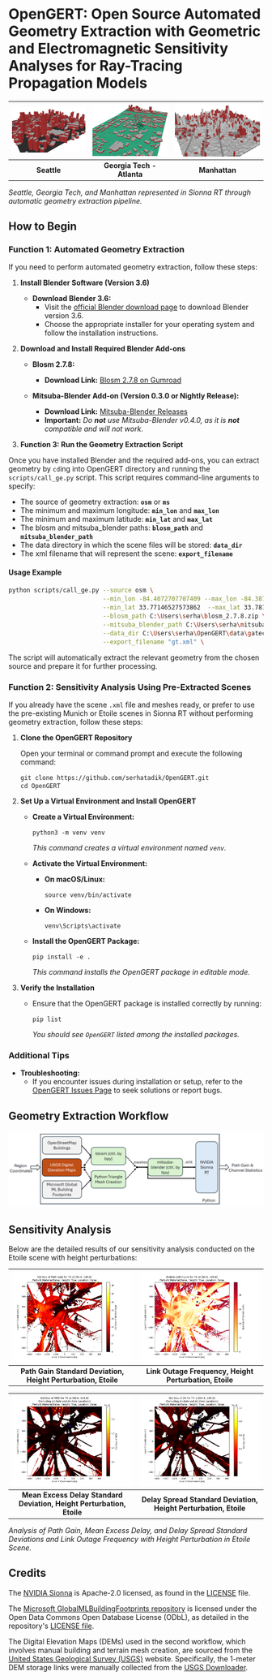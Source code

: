 # OpenGERT: Open Source Automated Geometry Extraction with Geometric and Electromagnetic Sensitivity Analyses for Ray-Tracing Propagation Models

| ![Seattle](figures/seattle3.png) | ![Georgia Tech - Atlanta](figures/georgia_tech.png) | ![Manhattan](figures/manhattan.png) |
| :---: | :---: | :---: |
| **Seattle** | **Georgia Tech - Atlanta** | **Manhattan** |

*Seattle, Georgia Tech, and Manhattan represented in Sionna RT through automatic geometry extraction pipeline.*

## How to Begin
### **Function 1: Automated Geometry Extraction**

If you need to perform automated geometry extraction, follow these steps:

1. **Install Blender Software (Version 3.6)**
   
   - **Download Blender 3.6:**
     - Visit the [official Blender download page](https://www.blender.org/download/releases/3-6/) to download Blender version 3.6.
     - Choose the appropriate installer for your operating system and follow the installation instructions.

2. **Download and Install Required Blender Add-ons**

   - **Blosm 2.7.8:**
     - **Download Link:** [Blosm 2.7.8 on Gumroad](https://prochitecture.gumroad.com/l/blender-osm)

   - **Mitsuba-Blender Add-on (Version 0.3.0 or Nightly Release):**
     - **Download Link:** [Mitsuba-Blender Releases](https://github.com/mitsuba-renderer/mitsuba-blender/releases)
     - **Important:** *Do **not** use Mitsuba-Blender v0.4.0, as it is **not** compatible and will not work.*

3. **Function 3: Run the Geometry Extraction Script**

Once you have installed Blender and the required add-ons, you can extract geometry by `cd`ing into OpenGERT directory and running the `scripts/call_ge.py` script. This script requires command-line arguments to specify:

- The source of geometry extraction: **`osm`** or **`ms`**  
- The minimum and maximum longitude: **`min_lon`** and **`max_lon`**  
- The minimum and maximum latitude: **`min_lat`** and **`max_lat`**
- The blosm and mitsuba_blender paths: **`blosm_path`** and **`mitsuba_blender_path`**
- The data directory in which the scene files will be stored: **`data_dir`**
- The xml filename that will represent the scene: **`export_filename`**

#### **Usage Example**

```bash
python scripts/call_ge.py --source osm \
                          --min_lon -84.4072707707409 --max_lon -84.38723383499998 \
                          --min_lat 33.77146527573862  --max_lat 33.78140275118028 \
                          --blosm_path C:\Users\serha\blosm_2.7.8.zip \
                          --mitsuba_blender_path C:\Users\serha\mitsuba-blender.zip \
                          --data_dir C:\Users\serha\OpenGERT\data\gatech \
                          --export_filename "gt.xml" \
```

The script will automatically extract the relevant geometry from the chosen source and prepare it for further processing.
### **Function 2: Sensitivity Analysis Using Pre-Extracted Scenes**

If you already have the scene `.xml` file and meshes ready, or prefer to use the pre-existing Munich or Etoile scenes in Sionna RT without performing geometry extraction, follow these steps:

1. **Clone the OpenGERT Repository**

   Open your terminal or command prompt and execute the following command:
   ```
   git clone https://github.com/serhatadik/OpenGERT.git
   cd OpenGERT
   ```
2. **Set Up a Virtual Environment and Install OpenGERT**

   - **Create a Virtual Environment:**
     ```
     python3 -m venv venv
     ```
     *This command creates a virtual environment named `venv`.*

   - **Activate the Virtual Environment:**

     - **On macOS/Linux:**
       ```
       source venv/bin/activate
       ```
     - **On Windows:**
       ```
       venv\Scripts\activate
       ```
   - **Install the OpenGERT Package:**
     ```
     pip install -e .
     ```
     *This command installs the OpenGERT package in editable mode.*

3. **Verify the Installation**

   - Ensure that the OpenGERT package is installed correctly by running:
     ```
     pip list
     ```
     *You should see `OpenGERT` listed among the installed packages.*

### **Additional Tips**

- **Troubleshooting:**
  - If you encounter issues during installation or setup, refer to the [OpenGERT Issues Page](https://github.com/serhatadik/OpenGERT/issues) to seek solutions or report bugs.


## Geometry Extraction Workflow

![Workflow Diagram](figures/ge_pipeline.png)

## Sensitivity Analysis

Below are the detailed results of our sensitivity analysis conducted on the Etoile scene with height perturbations:

| ![Path Gain Std](figures/tx_60.6_149.6_path_gain_std.png) | ![Link Outage Freq](figures/tx_60.6_149.6_broken_links_freq.png) |
| :---: | :---: |
| **Path Gain Standard Deviation, Height Perturbation, Etoile** | **Link Outage Frequency, Height Perturbation, Etoile** |

| ![Mean Excess Delay Std](figures/tx_60.6_149.6_med_std.png) | ![Delay Spread Std](figures/tx_60.6_149.6_ds_std.png) |
| :---: | :---: |
| **Mean Excess Delay Standard Deviation, Height Perturbation, Etoile** | **Delay Spread Standard Deviation, Height Perturbation, Etoile** |

*Analysis of Path Gain, Mean Excess Delay, and Delay Spread Standard Deviations and Link Outage Frequency with Height Perturbation in Etoile Scene.*

## Credits
The [NVIDIA Sionna](https://github.com/NVlabs/sionna) is Apache-2.0 licensed, as found in the [LICENSE](https://github.com/NVlabs/sionna/blob/main/LICENSE) file.

The [Microsoft GlobalMLBuildingFootprints repository](https://github.com/microsoft/GlobalMLBuildingFootprints) is licensed under the Open Data Commons Open Database License (ODbL), as detailed in the repository's [LICENSE file](https://github.com/microsoft/GlobalMLBuildingFootprints/blob/main/LICENSE).

The Digital Elevation Maps (DEMs) used in the second workflow, which involves manual building and terrain mesh creation, are sourced from the [United States Geological Survey (USGS)](https://www.usgs.gov/3d-elevation-program) website. Specifically, the 1-meter DEM storage links were manually collected from the [USGS Downloader](https://apps.nationalmap.gov/downloader/).
